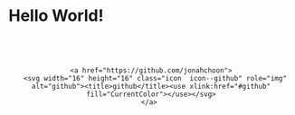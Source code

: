 # Hello World!

<center>
  <nav class="nav  nav--social">
    <a href="https://www.linkedin.com/in/jonah-choon-528584195">
      <svg width="40" height="40" class="icon  icon--linkedin" role="img" alt="linkedin"><title>linkedin</title><use xlink:href="#linkedin" fill="CurrentColor"></use></svg>
    </a>

    <a href="https://github.com/jonahchoon">
      <svg width="16" height="16" class="icon  icon--github" role="img" alt="github"><title>github</title><use xlink:href="#github" fill="CurrentColor"></use></svg>
    </a> 
  </nav>
</center>
